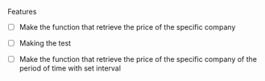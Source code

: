 Features

- [ ] Make the function that retrieve the price of the specific company

* [ ] Making the test

- [ ] Make the function that retrieve the price of the specific company of the period of time with set interval
